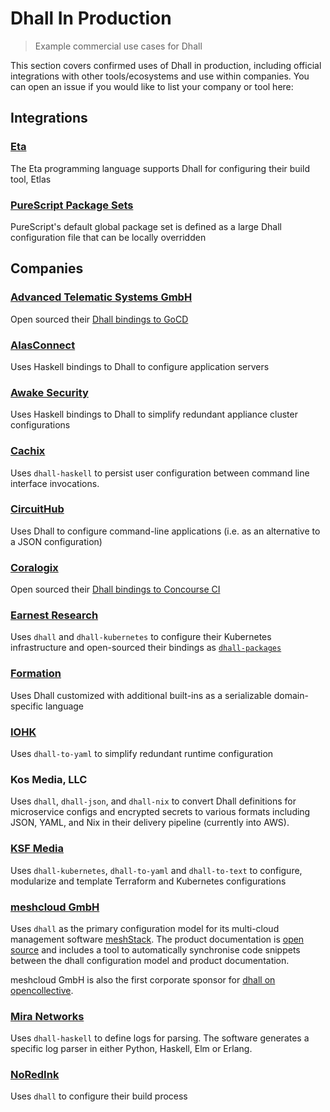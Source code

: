 # Dhall In Production

> Example commercial use cases for Dhall

This section covers confirmed uses of Dhall in production, including official integrations with other tools/ecosystems and use within companies.  You can open an issue if you would like to list your company or tool here:

## Integrations

### [Eta](https://eta-lang.org/)

The Eta programming language supports Dhall for configuring their build tool, Etlas

### [PureScript Package Sets](https://github.com/purescript/package-sets)

PureScript's default global package set is defined as a large Dhall configuration file that can be locally overridden

## Companies

### [Advanced Telematic Systems GmbH](https://www.atsgarage.com/)

Open sourced their [Dhall bindings to GoCD](https://github.com/advancedtelematic/gocd-dhall-example)

### [AlasConnect](http://alasconnect.com/)

Uses Haskell bindings to Dhall to configure application servers

### [Awake Security](https://awakesecurity.com/)

Uses Haskell bindings to Dhall to simplify redundant appliance cluster configurations

### [Cachix](https://github.com/cachix/cachix)

Uses `dhall-haskell` to persist user configuration between command line interface invocations.

### [CircuitHub](https://circuithub.com/)

Uses Dhall to configure command-line applications (i.e. as an alternative to a JSON configuration)

### [Coralogix](https://coralogix.com/)

Open sourced their [Dhall bindings to Concourse CI](https://github.com/coralogix/dhall-concourse)

### [Earnest Research](https://www.earnestresearch.com/)

Uses `dhall` and `dhall-kubernetes` to configure their Kubernetes infrastructure and
open-sourced their bindings as [`dhall-packages`](https://github.com/EarnestResearch/dhall-packages)

### [Formation](https://formation.ai/)

Uses Dhall customized with additional built-ins as a serializable domain-specific language

### [IOHK](https://iohk.io/)

Uses `dhall-to-yaml` to simplify redundant runtime configuration

### Kos Media, LLC

Uses `dhall`, `dhall-json`, and `dhall-nix` to convert Dhall definitions for microservice configs and encrypted secrets to various formats including JSON, YAML, and Nix in their delivery pipeline (currently into AWS).

### [KSF Media](https://github.com/KSF-Media)

Uses `dhall-kubernetes`, `dhall-to-yaml` and `dhall-to-text` to configure, modularize and template Terraform and Kubernetes configurations

### [meshcloud GmbH](https://www.meshcloud.io)

Uses `dhall` as the primary configuration model for its multi-cloud management software [meshStack](https://docs.meshcloud.io/docs/meshstack.configuration.html). The product documentation is [open source](https://github.com/meshcloud/meshcloud-docs) and includes a tool to automatically synchronise code snippets between the dhall configuration model and product documentation.

meshcloud GmbH is also the first corporate sponsor for [dhall on opencollective](https://opencollective.com/dhall/).

### [Mira Networks](http://www.miranetworks.net)

Uses `dhall-haskell` to define logs for parsing. The software generates a specific log parser in either Python, Haskell, Elm or Erlang.

### [NoRedInk](https://t.co/FTLTeyzykY)

Uses `dhall` to configure their build process
